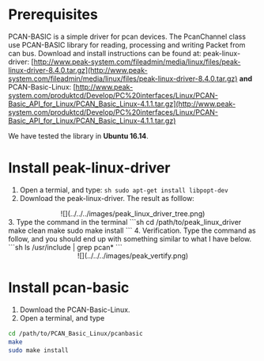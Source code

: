 # Prerequisites
  PCAN-BASIC is a simple driver for pcan devices. The PcanChannel class use PCAN-BASIC library for reading, processing and writing Packet from can bus. Download and install instructions can be found at:
  peak-linux-driver: [http://www.peak-system.com/fileadmin/media/linux/files/peak-linux-driver-8.4.0.tar.gz](http://www.peak-system.com/fileadmin/media/linux/files/peak-linux-driver-8.4.0.tar.gz)
  **and**
  PCAN-Basic-Linux: [http://www.peak-system.com/produktcd/Develop/PC%20interfaces/Linux/PCAN-Basic_API_for_Linux/PCAN_Basic_Linux-4.1.1.tar.gz](http://www.peak-system.com/produktcd/Develop/PC%20interfaces/Linux/PCAN-Basic_API_for_Linux/PCAN_Basic_Linux-4.1.1.tar.gz)

  We have tested the library in **Ubuntu 16.14**.

# Install peak-linux-driver

  1. Open a termial, and type:
    ```sh
    sudo apt-get install libpopt-dev
    ```
  2. Download the peak-linux-driver. The result as folllow:
  <center>
  ![](../../../images/peak_linux_driver_tree.png)
  </center>
  3. Type the command in the terminal
  ```sh
  cd /path/to/peak_linux_driver
  make clean
  make
  sudo make install
  ```
  4. Verification. Type the command as follow, and you should end up with something similar to what I have below.
  ```sh
  ls /usr/include | grep pcan*
  ```
  <center>
  ![](../../../images/peak_vertify.png)
  </center>

# Install pcan-basic
  1. Download the PCAN-Basic-Linux.
  2. Open a terminal, and type
  ```sh
  cd /path/to/PCAN_Basic_Linux/pcanbasic
  make
  sudo make install
  ```